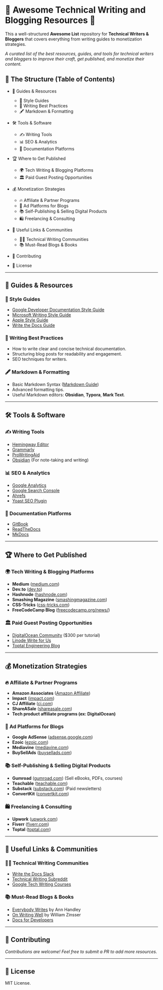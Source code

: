 # 📖 Awesome Technical Writing and Blogging Resources 🚀

This a well-structured **Awesome List** repository for **Technical Writers & Bloggers** that covers everything from writing guides to monetization strategies.

*A curated list of the best resources, guides, and tools for technical writers and bloggers to improve their craft, get published, and monetize their content.*

## 📌 The Structure (Table of Contents)

- 📖 Guides & Resources
  - 📜 Style Guides
  - 📝 Writing Best Practices
  - 🖋 Markdown & Formatting

- 🛠 Tools & Software
  - ✍️ Writing Tools
  - 📊 SEO & Analytics
  - 📄 Documentation Platforms

- 🏆 Where to Get Published
  - 🌍 Tech Writing & Blogging Platforms
  - 🏛 Paid Guest Posting Opportunities

- 💰 Monetization Strategies
  - 🔥 Affiliate & Partner Programs
  - 🎯 Ad Platforms for Blogs
  - 📚 Self-Publishing & Selling Digital Products
  - 🛍 Freelancing & Consulting

- 🔗 Useful Links & Communities
  - 👨‍💻 Technical Writing Communities
  - 📚 Must-Read Blogs & Books

- 👏 Contributing
- 📜 License


---

## 📖 Guides & Resources
### 📜 Style Guides
- [Google Developer Documentation Style Guide](https://developers.google.com/style/)
- [Microsoft Writing Style Guide](https://learn.microsoft.com/en-us/style-guide/)
- [Apple Style Guide](https://developer.apple.com/library/archive/documentation/UserExperience/Conceptual/AppleStyleGuide/)
- [Write the Docs Guide](https://www.writethedocs.org/guide/)

### 📝 Writing Best Practices
- How to write clear and concise technical documentation.
- Structuring blog posts for readability and engagement.
- SEO techniques for writers.

### 🖋 Markdown & Formatting
- Basic Markdown Syntax ([Markdown Guide](https://www.markdownguide.org/))
- Advanced formatting tips.
- Useful Markdown editors: **Obsidian**, **Typora**, **Mark Text**.

---

## 🛠 Tools & Software


### ✍️ Writing Tools
- [Hemingway Editor](http://www.hemingwayapp.com/)
- [Grammarly](https://www.grammarly.com/)
- [ProWritingAid](https://prowritingaid.com/)
- [Obsidian](https://obsidian.md/) (For note-taking and writing)

### 📊 SEO & Analytics
- [Google Analytics](https://analytics.google.com/)
- [Google Search Console](https://search.google.com/search-console)
- [Ahrefs](https://ahrefs.com/)
- [Yoast SEO Plugin](https://yoast.com/)

### 📄 Documentation Platforms
- [GitBook](https://www.gitbook.com/)
- [ReadTheDocs](https://readthedocs.org/)
- [MkDocs](https://www.mkdocs.org/)

---

## 🏆 Where to Get Published
### 🌍 Tech Writing & Blogging Platforms
- **Medium** ([medium.com](https://medium.com/))  
- **Dev.to** ([dev.to](https://dev.to/))  
- **Hashnode** ([hashnode.com](https://hashnode.com/))  
- **Smashing Magazine** ([smashingmagazine.com](https://www.smashingmagazine.com/))  
- **CSS-Tricks** ([css-tricks.com](https://css-tricks.com/))  
- **FreeCodeCamp Blog** ([freecodecamp.org/news/](https://www.freecodecamp.org/news/))  

### 🏛 Paid Guest Posting Opportunities
- [DigitalOcean Community](https://www.digitalocean.com/community/pages/write-for-digitalocean) ($300 per tutorial)  
- [Linode Write for Us](https://www.linode.com/docs/contribute/)  
- [Toptal Engineering Blog](https://www.toptal.com/developers/blog)  

---

## 💰 Monetization Strategies
### 🔥 Affiliate & Partner Programs
- **Amazon Associates** ([Amazon Affiliate](https://affiliate-program.amazon.com/))
- **Impact** ([impact.com](https://www.impact.com/))
- **CJ Affiliate** ([cj.com](https://www.cj.com/))
- **ShareASale** ([shareasale.com](https://www.shareasale.com/))
- **Tech product affiliate programs (ex: DigitalOcean)**

### 🎯 Ad Platforms for Blogs
- **Google AdSense** ([adsense.google.com](https://www.google.com/adsense/))
- **Ezoic** ([ezoic.com](https://www.ezoic.com/))
- **Mediavine** ([mediavine.com](https://www.mediavine.com/))
- **BuySellAds** ([buysellads.com](https://www.buysellads.com/))

### 📚 Self-Publishing & Selling Digital Products
- **Gumroad** ([gumroad.com](https://gumroad.com/)) (Sell eBooks, PDFs, courses)
- **Teachable** ([teachable.com](https://teachable.com/))
- **Substack** ([substack.com](https://substack.com/)) (Paid newsletters)
- **ConvertKit** ([convertkit.com](https://convertkit.com/))

### 🛍 Freelancing & Consulting
- **Upwork** ([upwork.com](https://www.upwork.com/))
- **Fiverr** ([fiverr.com](https://www.fiverr.com/))
- **Toptal** ([toptal.com](https://www.toptal.com/))

---

## 🔗 Useful Links & Communities
### 👨‍💻 Technical Writing Communities
- [Write the Docs Slack](https://www.writethedocs.org/slack/)
- [Technical Writing Subreddit](https://www.reddit.com/r/technicalwriting/)
- [Google Tech Writing Courses](https://developers.google.com/tech-writing)

### 📚 Must-Read Blogs & Books
- [Everybody Writes](https://annhandley.com/books/everybody-writes/) by Ann Handley
- [On Writing Well](https://www.goodreads.com/book/show/53343.On_Writing_Well) by William Zinsser
- [Docs for Developers](https://docsfordevelopers.com/)

---

## 👏 Contributing
*Contributions are welcome! Feel free to submit a PR to add more resources.*

---

## 📜 License
MIT License.
